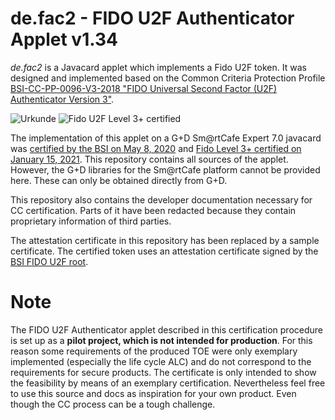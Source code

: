 # de.fac2 - FIDO U2F Authenticator Applet v1.34

*de.fac2* is a Javacard applet which implements a Fido U2F token. It was designed and implemented based on the Common Criteria Protection Profile [BSI-CC-PP-0096-V3-2018 "FIDO Universal Second Factor (U2F) Authenticator Version 3"](https://www.bsi.bund.de/SharedDocs/Zertifikate_CC/PP/aktuell/PP_0096_0096V2_0096V3.html).

![Urkunde](https://github.com/tsenger/de.fac2/blob/master/docs/CC/1060_de.fac2_Urkunde_Header.png)
![Fido U2F Level 3+ certified](https://github.com/tsenger/de.fac2/blob/master/docs/fido_level3+.png)

The implementation of this applet on a G+D Sm@rtCafe Expert 7.0 javacard was [certified by the BSI on May 8, 2020](https://github.com/BSI-Bund/de.fac2/blob/master/docs/CC/1060_de.fac2_Urkunde.pdf) and [Fido Level 3+ certified on January 15, 2021](https://github.com/BSI-Bund/de.fac2/blob/master/docs/FIDO%20U2F%20Certificate%20U2F100020210115001%20-%20U2F%20L3%2B%20Authenticator%20-BSI.pdf). This repository contains all sources of the applet. However, the G+D libraries for the Sm@rtCafe platform cannot be provided here. These can only be obtained directly from G+D.

This repository also contains the developer documentation necessary for CC certification. Parts of it have been redacted because they contain proprietary information of third parties.  

The attestation certificate in this repository has been replaced by a sample certificate. The certified token uses an attestation certificate signed by the [BSI FIDO U2F root](https://www.bsi.bund.de/SharedDocs/Downloads/DE/BSI/FIDO_U2F/FIDO_U2F_Root_Zertifikat.html).

# Note
The FIDO U2F Authenticator applet described in this certification procedure is set up as a **pilot project, which is not intended for production**. For this reason some requirements of the produced TOE were only exemplary implemented (especially the life cycle ALC) and do not correspond to the requirements for secure products. The certificate is only intended to show the feasibility by means of an exemplary certification.
Nevertheless feel free to use this source and docs as inspiration for your own product. Even though the CC process can be a tough challenge.
